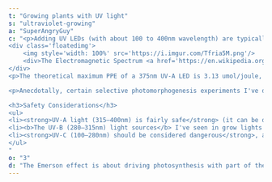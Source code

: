 ```yaml
---
t: "Growing plants with UV light"
s: "ultraviolet-growing"
a: "SuperAngryGuy"
c: "<p>Adding UV LEDs (with about 100 to 400nm wavelength) are typically only used for light sensitive protein reactions effects, <b>not as photosynthesis drivers per se</b>. The pure UV-A grows I've done did result in slow grow and stunted plants. If I wanted to keep a tiny, important plant alive for a long duration I would be using pure UV-A. But, <strong>the effects of UV-A on a plant can be unpredictable</strong> and needs to be tested by cultivar. The main UV light sensitive protein known about currently is the UVR8 protein which is a 280-315nm UV-B receptor, not a UV-A receptor.</p>
<div class='floatedimg'>
    <img style='width: 100%' src='https://i.imgur.com/Tfria5M.png'/>
    <div>The Electromagnetic Spectrum <a href='https://en.wikipedia.org/wiki/Electromagnetic_radiation#/media/File:EM_spectrumrevised.png'>(source)</a></div>
</div>
<p>The theoretical maximum PPE of a 375nm UV-A LED is 3.13 umol/joule, and the relative low photosynthesis rate is going to make them a no-go in LED lighting except for photomorphogenesis effects. Making red lettuce cultivars more red by increasing anthocyanin production, or trying to increase trichome and cannabinoid production in cannabis plants, may be reasons to use UV light. </p>

<p>Anecdotally, certain selective photomorphogenesis experiments I've done with UVA compared to blue leads me to believe that <b>there may be at least one unknown UVA light sensitive protein either as a primary receptor</b>, or my SWAG (scientific wild-ass guess) is a UVA light sensitive protein that can express itself differently in different plant parts, affecting the protein phototropin/cryptochrome signal transduction pathways locally. For example the hypocotyl (the stem before the first set of true leaves) can react much differently than the epicotyl (the stem after the first set of true leaves) in some plants like pole beans in my 470nm vs 405nm experiments.

<h3>Safety Considerations</h3>
<ul>
<li><strong>UV-A light (315–400nm) is fairly safe</strong> (it can be dangerous when you stick your eye close to a light source that appears dim yet has a high radiant flux) and at the time of this writing, only UV-A LEDs are used in LED grow lights if UV light is used. </li>
<li><b>The UV-B (280–315nm) light sources</b> I've seen in grow lights are still tube based because UV-B LEDs are still inefficient (5-10% range).</li>
<li><strong>UV-C (100–280nm) should be considered dangerous</strong>, and in testing I have damaged a number of plants with higher amounts of UV-C. </li>
</ul>
"
o: "3"
d: "The Emerson effect is about driving photosynthesis with part of the light PAR (400-680nm in this case), and part of the light far red (700nm-740nm or so), combined can result in photosynthesis rates higher than normal."
---
```



